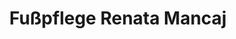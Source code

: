 ---
title: "Fußpflege Renata Mancaj"
url: /braunschweig/fusspflege-renata-mancaj/
shop: Kosmetik
---